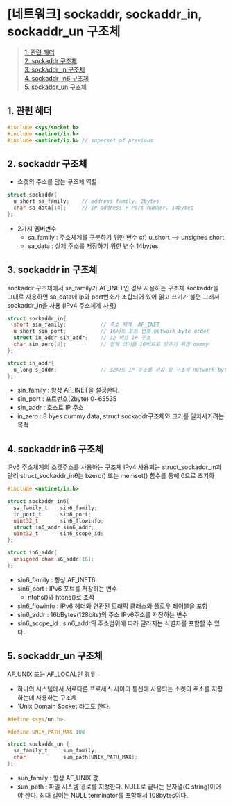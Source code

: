 # [네트워크] sockaddr, sockaddr_in, sockaddr_un 구조체

 > [1. 관련 헤더 ](#1-관련-헤더) <br>
 > [2. sockaddr 구조체 ](#2-sockaddr-구조체) <br>
 > [3. sockaddr_in 구조체 ](#3-sockaddr-in-구조체) <br>
 > [4. sockaddr_in6 구조체 ](#4-sockaddr-in6-구조체) <br>
 > [5. sockaddr_un 구조체 ](#5-sockaddr_un-구조체) <br>

## 1. 관련 헤더
```c
#include <sys/socket.h>
#include <netinet/in.h>
#include <netinet/ip.h> // superset of previous
```

## 2. sockaddr 구조체
- 소켓의 주소를 담는 구조체 역할
```c
struct sockaddr{
  u_short sa_family;    // address family. 2bytes
  char sa_data[14];     // IP address + Port number. 14bytes
};
```
- 2가지 멤버변수
  - sa_family : 주소체계를 구분하기 위한 변수 cf) u_short --> unsigned short
  - sa_data : 실제 주소를 저장하기 위한 변수 14bytes

## 3. sockaddr in 구조체
sockaddr 구조체에서 sa_family가 AF_INET인 경우 사용하는 구조체
sockaddr을 그대로 사용하면 sa_data에 ip와 port번호가 조합되어 있어 읽고 쓰기가 불편
그래서 sockaddr_in을 사용 (IPv4 주소체계 사용)
```c
struct sockaddr_in{
  short sin_family;           // 주소 체계  AF_INET
  u_short sin_port;           // 16비트 포트 번호 network byte order
  struct in_addr sin_addr;    // 32 비트 IP 주소
  char sin_zero[8];           // 전체 크기를 16비트로 맞추기 위한 dummy
};

struct in_addr{
  u_long s_addr;              // 32비트 IP 주소를 저장 할 구초제 network byte order
};
```
- sin_family : 항상 AF_INET을 설정한다.
- sin_port : 포트번호(2byte) 0~65535
- sin_addr : 호스트 IP 주소
- in_zero : 8 byes dummy data, struct sockaddr구조체와 크기를 일치시키려는 목적

## 4. sockaddr in6 구조체
IPv6 주소체계의 소켓주소를 사용하는 구조체
IPv4 사용되는 struct_sockaddr_in과 달리 struct_sockaddr_in6는 bzero() 또는 memset() 함수를 통해 0으로 초기화

```c
#include <netinet/in.h>

struct sockaddr_in6{
  sa_family_t    sin6_family;
  in_port_t      sin6_port;
  uint32_t       sin6_flowinfo;
  struct in6_addr sin6_addr;
  uint32_t       sin6_scope_id;
};

struct in6_addr{
  unsigned char s6_addr[16];
};
```
- sin6_family : 항상 AF_INET6
- sin6_port : IPv6 포트를 저장하는 변수
  - ntohs()와 htons()로 조작
- sin6_flowinfo : IPv6 헤더와 연관된 트래픽 클래스와 플로우 레이블을 포함
- sin6_addr : 16bBytes(128bits)의 주소 IPv6주소를 저장하는 변수
- sin6_scope_id : sin6_addr의 주소범위에 따라 달라지는 식별자를 포함할 수 있다.

## 5. sockaddr_un 구조체
AF_UNIX 또는 AF_LOCAL인 경우
- 하나의 시스템에서 서로다른 프로세스 사이의 통신에 사용되는 소켓의 주소를 지정하는데 사용하는 구조체
- 'Unix Domain Socket'라고도 한다.
```c
#define <sys/un.h>

#define UNIX_PATH_MAX 108

struct sockaddr_un {
  sa_family_t     sum_family;
  char            sum_path[UNIX_PATH_MAX];
};
```
- sun_family : 항상 AF_UNIX 값
- sun_path : 파일 시스템 경로를 지정한다. NULL로 끝나는 문자열(C string)이어야 한다. 최대 길이는 NULL terminator를 포함해서 108bytes이다.

